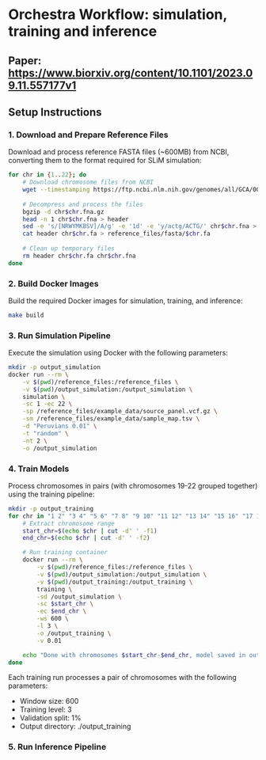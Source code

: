 # Orchestra Workflow: simulation, training and inference
## Paper: https://www.biorxiv.org/content/10.1101/2023.09.11.557177v1

## Setup Instructions

### 1. Download and Prepare Reference Files

Download and process reference FASTA files (~600MB) from NCBI, converting them to the format required for SLiM simulation:

```bash
for chr in {1..22}; do
    # Download chromosome files from NCBI
    wget --timestamping https://ftp.ncbi.nlm.nih.gov/genomes/all/GCA/000/001/405/GCA_000001405.15_GRCh38/GCA_000001405.15_GRCh38_assembly_structure/Primary_Assembly/assembled_chromosomes/FASTA/chr$chr.fna.gz
    
    # Decompress and process the files
    bgzip -d chr$chr.fna.gz
    head -n 1 chr$chr.fna > header
    sed -e 's/[NRWYMKBSV]/A/g' -e '1d' -e 'y/actg/ACTG/' chr$chr.fna > chr$chr.fa
    cat header chr$chr.fa > reference_files/fasta/$chr.fa
    
    # Clean up temporary files
    rm header chr$chr.fa chr$chr.fna
done
```

### 2. Build Docker Images

Build the required Docker images for simulation, training, and inference:

```bash
make build
```

### 3. Run Simulation Pipeline

Execute the simulation using Docker with the following parameters:

```bash
mkdir -p output_simulation
docker run --rm \
    -v $(pwd)/reference_files:/reference_files \
    -v $(pwd)/output_simulation:/output_simulation \
    simulation \
    -sc 1 -ec 22 \
    -sp /reference_files/example_data/source_panel.vcf.gz \
    -sm /reference_files/example_data/sample_map.tsv \
    -d "Peruvians 0.01" \
    -t "random" \
    -nt 2 \
    -o /output_simulation
```

### 4. Train Models

Process chromosomes in pairs (with chromosomes 19-22 grouped together) using the training pipeline:

```bash
mkdir -p output_training
for chr in "1 2" "3 4" "5 6" "7 8" "9 10" "11 12" "13 14" "15 16" "17 18" "19 20 21 22"; do
    # Extract chromosome range
    start_chr=$(echo $chr | cut -d' ' -f1)
    end_chr=$(echo $chr | cut -d' ' -f2)

    # Run training container
    docker run --rm \
        -v $(pwd)/reference_files:/reference_files \
        -v $(pwd)/output_simulation:/output_simulation \
        -v $(pwd)/output_training:/output_training \
        training \
        -sd /output_simulation \
        -sc $start_chr \
        -ec $end_chr \
        -ws 600 \
        -l 3 \
        -o /output_training \
        -v 0.01

    echo "Done with chromosomes $start_chr-$end_chr, model saved in output_training/"
done
```

Each training run processes a pair of chromosomes with the following parameters:
- Window size: 600
- Training level: 3
- Validation split: 1%
- Output directory: ./output_training

### 5. Run Inference Pipeline
